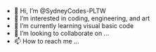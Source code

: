 - 👋 Hi, I’m @SydneyCodes-PLTW
- 👀 I’m interested in coding, engineering, and art 
- 🌱 I’m currently learning visual basic code
- 💞️ I’m looking to collaborate on ...
- 📫 How to reach me ...

<!---
SydneyCodes-PLTW/SydneyCodes-PLTW is a ✨ special ✨ repository because its `README.md` (this file) appears on your GitHub profile.
You can click the Preview link to take a look at your changes.
--->
